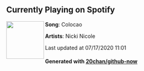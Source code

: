 ## Currently Playing on Spotify

[<img align="left" width="100" src="https://i.scdn.co/image/ab67616d00001e02dfcbe5bdc2679e14090dad39">](https://open.spotify.com/album/3VH9BRaAzvy7n9X5DNdHxm)

**Song**: Colocao

**Artists**: Nicki Nicole

Last updated at 07/17/2020 11:01

#### Generated with [20chan/github-now](https://github.com/20chan/github-now)